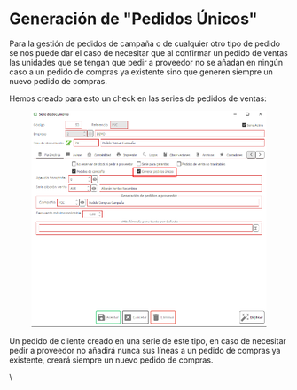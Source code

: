# Generación de "Pedidos Únicos"

Para la gestión de pedidos de campaña o de cualquier otro tipo de pedido se nos puede dar el caso de necesitar que al confirmar un pedido de ventas las unidades que se tengan que pedir a proveedor no se añadan en ningún caso a un pedido de compras ya existente sino que generen siempre un nuevo pedido de compras.

Hemos creado para esto un check en las series de pedidos de ventas:

<figure><img src="../../.gitbook/assets/imagen (214).png" alt=""><figcaption></figcaption></figure>

Un pedido de cliente creado en una serie de este tipo, en caso de necesitar pedir a proveedor no añadirá nunca sus líneas a un pedido de compras ya existente, creará siempre un nuevo pedido de compras.

\
